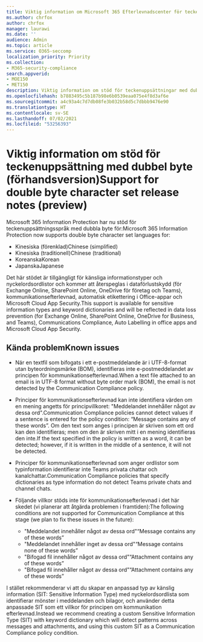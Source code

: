 ```yaml
---
title: Viktig information om Microsoft 365 Efterlevnadscenter för teckenuppsättning med dubbel byte
ms.author: chrfox
author: chrfox
manager: laurawi
ms.date: ''
audience: Admin
ms.topic: article
ms.service: O365-seccomp
localization_priority: Priority
ms.collection:
- M365-security-compliance
search.appverid:
- MOE150
- MET150
description: Viktig information om stöd för teckenuppsättningar med dubbla byte.
ms.openlocfilehash: b7883495c5b187b98e6b0539eaa075e4f8d3af6e
ms.sourcegitcommit: a4c93a4c7d7db08fe3b032b58d5c7dbbb9476e90
ms.translationtype: HT
ms.contentlocale: sv-SE
ms.lasthandoff: 07/02/2021
ms.locfileid: "53256393"
---
```

# <a name="support-for-double-byte-character-set-release-notes-preview"></a><span data-ttu-id="61bc8-103">Viktig information om stöd för teckenuppsättning med dubbel byte (förhandsversion)</span><span class="sxs-lookup"><span data-stu-id="61bc8-103">Support for double byte character set release notes (preview)</span></span>

 <span data-ttu-id="61bc8-104">Microsoft 365 Information Protection har nu stöd för teckenuppsättningsspråk med dubbla byte för:</span><span class="sxs-lookup"><span data-stu-id="61bc8-104">Microsoft 365 Information Protection now supports double byte character set languages for:</span></span>

- <span data-ttu-id="61bc8-105">Kinesiska (förenklad)</span><span class="sxs-lookup"><span data-stu-id="61bc8-105">Chinese (simplified)</span></span>
- <span data-ttu-id="61bc8-106">Kinesiska (traditionell)</span><span class="sxs-lookup"><span data-stu-id="61bc8-106">Chinese (traditional)</span></span>
- <span data-ttu-id="61bc8-107">Koreanska</span><span class="sxs-lookup"><span data-stu-id="61bc8-107">Korean</span></span>
- <span data-ttu-id="61bc8-108">Japanska</span><span class="sxs-lookup"><span data-stu-id="61bc8-108">Japanese</span></span>

<span data-ttu-id="61bc8-109">Det här stödet är tillgängligt för känsliga informationstyper och nyckelordsordlistor och kommer att återspeglas i dataförlustskydd (för Exchange Online, SharePoint Online, OneDrive för företag och Teams), kommunikationsefterlevnad, automatisk etikettering i Office-appar och Microsoft Cloud App Security.</span><span class="sxs-lookup"><span data-stu-id="61bc8-109">This support is available for sensitive information types and keyword dictionaries and will be reflected in data loss prevention (for Exchange Online, SharePoint Online, OneDrive for Business, and Teams), Communications Compliance, Auto Labelling in office apps and Microsoft Cloud App Security.</span></span>

## <a name="known-issues"></a><span data-ttu-id="61bc8-110">Kända problem</span><span class="sxs-lookup"><span data-stu-id="61bc8-110">Known issues</span></span>

- <span data-ttu-id="61bc8-111">När en textfil som bifogats i ett e-postmeddelande är i UTF-8-format utan byteordningsmärke (BOM), identifieras inte e-postmeddelandet av principen för kommunikationsefterlevnad.</span><span class="sxs-lookup"><span data-stu-id="61bc8-111">When a text file attached to an email is in UTF-8 format without byte order mark (BOM), the email is not detected by the Communication Compliance policy.</span></span>

- <span data-ttu-id="61bc8-112">Principer för kommunikationsefterlevnad kan inte identifiera värden om en mening angetts för principvillkoret: "Meddelandet innehåller något av dessa ord".</span><span class="sxs-lookup"><span data-stu-id="61bc8-112">Communication Compliance policies cannot detect values if a sentence is entered for the policy condition: “Message contains any of these words”.</span></span> <span data-ttu-id="61bc8-113">Om den text som anges i principen är skriven som ett ord kan den identifieras; men om den är skriven mitt i en mening identifieras den inte.</span><span class="sxs-lookup"><span data-stu-id="61bc8-113">If the text specified in the policy is written as a word, it can be detected; however, if it is written in the middle of a sentence, it will not be detected.</span></span>

- <span data-ttu-id="61bc8-114">Principer för kommunikationsefterlevnad som anger ordlistor som typinformation identifierar inte Teams privata chattar och kanalchattar.</span><span class="sxs-lookup"><span data-stu-id="61bc8-114">Communication Compliance policies that specify dictionaries as type information do not detect Teams private chats and channel chats.</span></span>

- <span data-ttu-id="61bc8-115">Följande villkor stöds inte för kommunikationsefterlevnad i det här skedet (vi planerar att åtgärda problemen i framtiden):</span><span class="sxs-lookup"><span data-stu-id="61bc8-115">The following conditions are not supported for Communication Compliance at this stage (we plan to fix these issues in the future):</span></span> 
  - <span data-ttu-id="61bc8-116">"Meddelandet innehåller något av dessa ord"</span><span class="sxs-lookup"><span data-stu-id="61bc8-116">“Message contains any of these words”</span></span>
  - <span data-ttu-id="61bc8-117">"Meddelandet innehåller inget av dessa ord"</span><span class="sxs-lookup"><span data-stu-id="61bc8-117">“Message contains none of these words”</span></span>
  - <span data-ttu-id="61bc8-118">"Bifogad fil innehåller något av dessa ord"</span><span class="sxs-lookup"><span data-stu-id="61bc8-118">“Attachment contains any of these words”</span></span>
  - <span data-ttu-id="61bc8-119">"Bifogad fil innehåller något av dessa ord"</span><span class="sxs-lookup"><span data-stu-id="61bc8-119">“Attachment contains any of these words”</span></span>

<span data-ttu-id="61bc8-120">I stället rekommenderar vi att du skapar en anpassad typ av känslig information (SIT: Sensitive Information Type) med nyckelordsordlista som identifierar mönster i meddelanden och bilagor, och använder detta anpassade SIT som ett villkor för principen om kommunikation efterlevnad.</span><span class="sxs-lookup"><span data-stu-id="61bc8-120">Instead we recommend creating a custom Sensitive Information Type (SIT) with keyword dictionary which will detect patterns across messages and attachments, and using this custom SIT as a Communication Compliance policy condition.</span></span>


